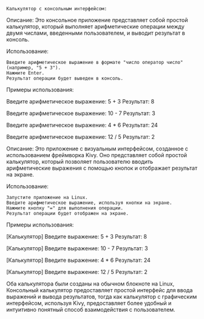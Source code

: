 
    Калькулятор с консольным интерфейсом:

Описание:
Это консольное приложение представляет собой простой калькулятор, который выполняет арифметические операции между двумя числами, введенными пользователем, и выводит результат в консоль.

Использование:

    Введите арифметическое выражение в формате "число оператор число" (например, "5 + 3").
    Нажмите Enter.
    Результат операции будет выведен в консоль.

Примеры использования:

Введите арифметическое выражение: 5 + 3
Результат: 8

Введите арифметическое выражение: 10 - 7
Результат: 3

Введите арифметическое выражение: 4 * 6
Результат: 24

Введите арифметическое выражение: 12 / 5
Результат: 2

     

Описание:
Это приложение с визуальным интерфейсом, созданное с использованием фреймворка Kivy. Оно представляет собой простой калькулятор, который позволяет пользователю вводить арифметические выражения с помощью кнопок и отображает результат на экране.

Использование:

    Запустите приложение на Linux.
    Введите арифметическое выражение, используя кнопки на экране.
    Нажмите кнопку "=" для выполнения операции.
    Результат операции будет отображен на экране.

Примеры использования:

[Калькулятор]
Введите выражение: 5 + 3
Результат: 8

[Калькулятор]
Введите выражение: 10 - 7
Результат: 3

[Калькулятор]
Введите выражение: 4 * 6
Результат: 24

[Калькулятор]
Введите выражение: 12 / 5
Результат: 2

Оба калькулятора были созданы на обычном блокноте на Linux, Консольный калькулятор предоставляет простой интерфейс для ввода выражений и вывода результатов, тогда как калькулятор с графическим интерфейсом, используя Kivy, предоставляет более удобный и интуитивно понятный способ взаимодействия с пользователем.
